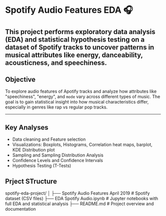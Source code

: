 # Spotify Audio Features EDA 🎧

This project performs **exploratory data analysis (EDA)** and **statistical hypothesis testing** on a dataset of Spotify tracks to uncover patterns in musical attributes like energy, danceability, acousticness, and speechiness.
---
## Objective

To explore audio features of Apotify tracks and analyze how attributes like "speechiness", "energy", and `mode` vary across different types of music. The goal is to gain statistical insight into how musical characteristics differ, especially in genres like rap vs regular pop tracks.

---

## Key Analyses
- Data cleaning and Feature selection
- Visualizations: Boxplots, Histograms, Correlation heat maps, barplot, KDE Distribution plot
- Sampling and Sampling Distribution Analysis
- Confidence Levels and Confidence Intervals
- Hypothesis Testing (T-Tests)

## Prject STructure
spotify-eda-project/
│
├── Spotify Audio Features April 2019                   # Spotify dataset (CSV files)
├── EDA Spotify Audio.ipynb                   # Jupyter notebooks with full EDA and statistical analysis
├── README.md                # Project overview and documentation
